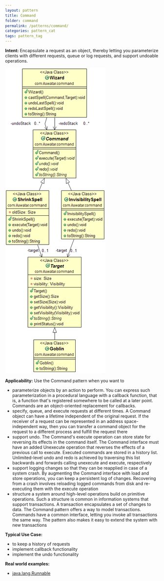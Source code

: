 ```yaml
---
layout: pattern
title: Command
folder: command
permalink: /patterns/command/
categories: pattern_cat
tags: pattern_tag
---
```


**Intent:** Encapsulate a request as an object, thereby letting you
parameterize clients with different requests, queue or log requests, and
support undoable operations.

![alt text](./etc/command.png "Command")

**Applicability:** Use the Command pattern when you want to

* parameterize objects by an action to perform. You can express such parameterization in a procedural language with a callback function, that is, a function that's registered somewhere to be called at a later point. Commands are an object-oriented replacement for callbacks.
* specify, queue, and execute requests at different times. A Command object can have a lifetime independent of the original request. If the receiver of a request can be represented in an address space-independent way, then you can transfer a command object for the request to a different process and fulfill the request there
* support undo. The Command's execute operation can store state for reversing its effects in the command itself. The Command interface must have an added Unexecute operation that reverses the effects of a previous call to execute. Executed commands are stored in a history list. Unlimited-level undo and redo is achieved by traversing this list backwards and forwards calling unexecute and execute, respectively
* support logging changes so that they can be reapplied in case of a system crash. By augmenting the Command interface with load and store operations, you can keep a persistent log of changes. Recovering from a crash involves reloading logged commands from disk and re-executing them with the execute operation
* structure a system around high-level operations build on primitive operations. Such a structure is common in information systems that support transactions. A transaction encapsulates a set of changes to data. The Command pattern offers a way to model transactions. Commands have a common interface, letting you invoke all transactions the same way. The pattern also makes it easy to extend the system with new transactions

**Typical Use Case:**

* to keep a history of requests
* implement callback functionality
* implement the undo functionality

**Real world examples:**

* [java.lang.Runnable](http://docs.oracle.com/javase/8/docs/api/java/lang/Runnable.html)
